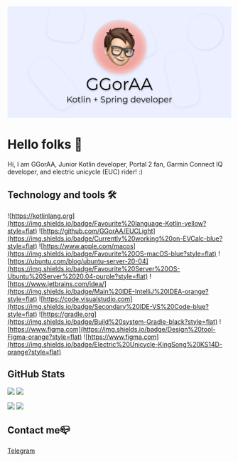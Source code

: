 ![](https://github.com/GGorAA/GGorAA/blob/master/profile%20readme%20cover.png?raw=true)
# Hello folks 👋

Hi, I am GGorAA, Junior Kotlin developer, Portal 2 fan, Garmin Connect IQ developer, and electric unicycle (EUC) rider! :)

## Technology and tools 🛠

![https://kotlinlang.org](https://img.shields.io/badge/Favourite%20language-Kotlin-yellow?style=flat)
![https://github.com/GGorAA/EUCLight](https://img.shields.io/badge/Currently%20working%20on-EVCalc-blue?style=flat)
![https://www.apple.com/macos](https://img.shields.io/badge/Favourite%20OS-macOS-blue?style=flat)
![https://ubuntu.com/blog/ubuntu-server-20-04](https://img.shields.io/badge/Favourite%20Server%20OS-Ubuntu%20Server%2020.04-purple?style=flat)
![https://www.jetbrains.com/idea/](https://img.shields.io/badge/Main%20IDE-IntelliJ%20IDEA-orange?style=flat)
![https://code.visualstudio.com](https://img.shields.io/badge/Secondary%20IDE-VS%20Code-blue?style=flat)
![https://gradle.org](https://img.shields.io/badge/Build%20system-Gradle-black?style=flat)
![https://www.figma.com](https://img.shields.io/badge/Design%20tool-Figma-orange?style=flat)
![https://www.figma.com](https://img.shields.io/badge/Electric%20Unicycle-KingSong%20KS14D-orange?style=flat)

## GitHub Stats

![](https://github-readme-stats.vercel.app/api/top-langs?username=GGorAA&show_icons=true&layout=compact)
![](https://github-readme-stats.vercel.app/api?username=GGorAA&show_icons=true)

![](https://github-readme-stats.vercel.app/api/pin?username=Wheellog&repo=Companion.Garmin)
![](https://github-readme-stats.vercel.app/api/pin?username=GGorAA&repo=GLaDOS)

## Contact me📪

[Telegram](https://t.me/GGorAAOfficial)
